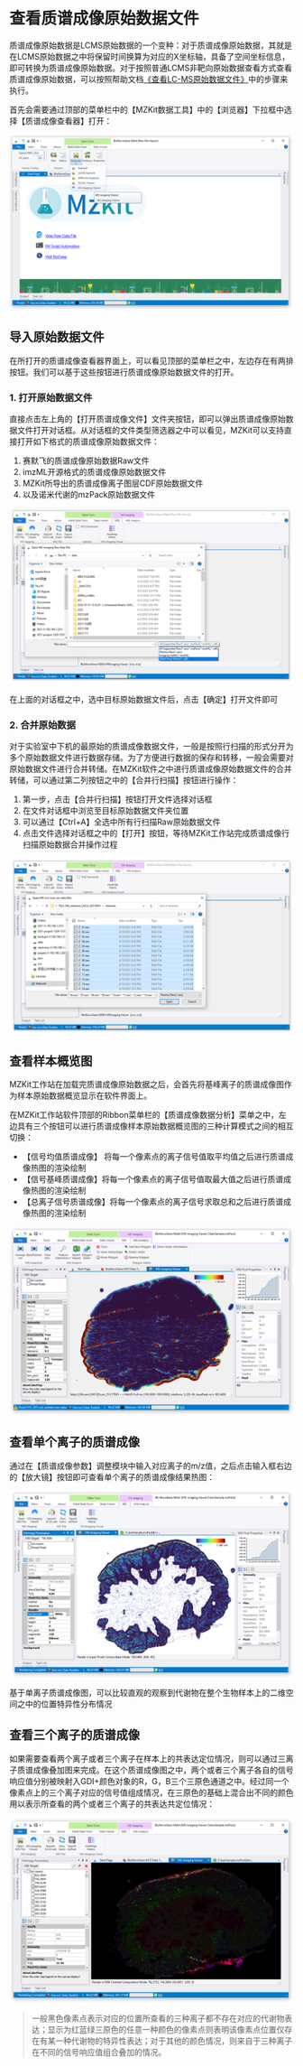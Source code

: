 # 查看质谱成像原始数据文件

<!-- 2022-07-14 -->

质谱成像原始数据是LCMS原始数据的一个变种：对于质谱成像原始数据，其就是在LCMS原始数据之中将保留时间换算为对应的X坐标轴，具备了空间坐标信息，即可转换为质谱成像原始数据。对于按照普通LCMS非靶向原始数据查看方式查看质谱成像原始数据，可以按照帮助文档[《查看LC-MS原始数据文件》](/zh/#view-lc-ms)中的步骤来执行。

首先会需要通过顶部的菜单栏中的【MZKit数据工具】中的【浏览器】下拉框中选择【质谱成像查看器】打开：

![](images/MSIViewerMenu.PNG)

## 导入原始数据文件

在所打开的质谱成像查看器界面上，可以看见顶部的菜单栏之中，左边存在有两排按钮。我们可以基于这些按钮进行质谱成像原始数据文件的打开。

### 1. 打开原始数据文件

直接点击左上角的【打开质谱成像文件】文件夹按钮，即可以弹出质谱成像原始数据文件打开对话框。从对话框的文件类型筛选器之中可以看见，MZKit可以支持直接打开如下格式的质谱成像原始数据文件：

1. 赛默飞的质谱成像原始数据Raw文件
2. imzML开源格式的质谱成像原始数据文件
3. MZKit所导出的质谱成像离子图层CDF原始数据文件
4. 以及诺米代谢的mzPack原始数据文件

![](images/OpenMSIRawFile.PNG)

在上面的对话框之中，选中目标原始数据文件后，点击【确定】打开文件即可

### 2. 合并原始数据

对于实验室中下机的最原始的质谱成像数据文件，一般是按照行扫描的形式分开为多个原始数据文件进行数据存储。为了方便进行数据的保存和转移，一般会需要对原始数据文件进行合并转储。在MZKit软件之中进行质谱成像原始数据文件的合并转储，可以通过第二列按钮之中的【合并行扫描】按钮进行操作：

1. 第一步，点击【合并行扫描】按钮打开文件选择对话框
2. 在文件对话框中浏览至目标原始数据文件夹位置
3. 可以通过【Ctrl+A】全选中所有行扫描Raw原始数据文件
4. 点击文件选择对话框之中的【打开】按钮，等待MZKit工作站完成质谱成像行扫描原始数据合并操作过程

![](images/CombineRowScans.PNG)

## 查看样本概览图

MZKit工作站在加载完质谱成像原始数据之后，会首先将基峰离子的质谱成像图作为样本原始数据概览显示在软件界面上。

在MZKit工作站软件顶部的Ribbon菜单栏的【质谱成像数据分析】菜单之中，左边具有三个按钮可以进行质谱成像样本原始数据概览图的三种计算模式之间的相互切换：

+ 【信号均值质谱成像】 将每一个像素点的离子信号值取平均值之后进行质谱成像热图的渲染绘制
+ 【信号基峰质谱成像】将每一个像素点的离子信号值取最大值之后进行质谱成像热图的渲染绘制
+ 【总离子信号质谱成像】将每一个像素点的离子信号求取总和之后进行质谱成像热图的渲染绘制

![](images/MSI_sample_snapshot.PNG)

## 查看单个离子的质谱成像

通过在【质谱成像参数】调整模块中输入对应离子的m/z值，之后点击输入框右边的【放大镜】按钮即可查看单个离子的质谱成像结果热图：

![](images/single-ion-ms-imaging.PNG)

基于单离子质谱成像图，可以比较直观的观察到代谢物在整个生物样本上的二维空间之中的位置特异性分布情况

## 查看三个离子的质谱成像

如果需要查看两个离子或者三个离子在样本上的共表达定位情况，则可以通过三离子质谱成像叠加图来完成。在这个质谱成像图之中，两个或者三个离子各自的信号响应值分别被映射入GDI+颜色对象的R，G，B三个三原色通道之中。经过同一个像素点上的三个离子对应的信号值组成情况，在三原色的基础上混合出不同的颜色用以表示所查看的两个或者三个离子的共表达共定位情况：

![](images/rgb-ion-ms-imaging.PNG)
> 一般黑色像素点表示对应的位置所查看的三种离子都不存在对应的代谢物表达；显示为红蓝绿三原色的任意一种颜色的像素点则表明该像素点位置仅存在有某一种代谢物的特异性表达；对于其他的颜色情况，则来自于三种离子在不同的信号响应值组合叠加的情况。
